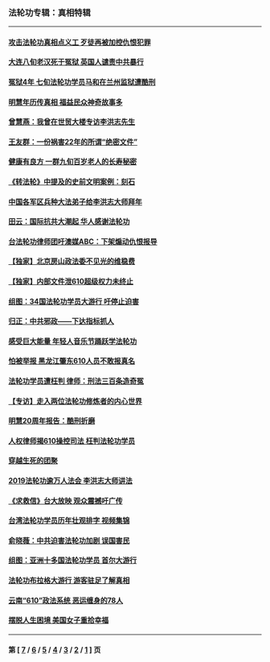 ### 法轮功专辑：真相特辑
---
#### [攻击法轮功真相点义工 歹徒再被加控仇恨犯罪](../../pages/nf4389/n13601019.md?03180430) 
#### [大连八旬老汉死于冤狱 英国人谴责中共暴行](../../pages/nf4389/n13480118.md?03180430) 
#### [冤狱4年 七旬法轮功学员马和在兰州监狱遭酷刑](../../pages/nf4389/n13304688.md?03180430) 
#### [明慧年历传真相 福益民众神奇故事多](../../pages/nf4389/n13294545.md?03180430) 
#### [曾慧燕：我曾在世贸大楼专访李洪志先生](../../pages/nf4389/n12898729.md?03180430) 
#### [王友群：一份祸害22年的所谓“绝密文件”](../../pages/nf4389/n12871750.md?03180430) 
#### [健康有良方 一群九旬百岁老人的长寿秘密](../../pages/nf4389/n12847475.md?03180430) 
#### [《转法轮》中提及的史前文明案例：刻石](../../pages/nf4389/n12758577.md?03180430) 
#### [中国各军区兵种大法弟子给李洪志大师拜年](../../pages/nf4389/n12750047.md?03180430) 
#### [田云：国际抗共大潮起 华人感谢法轮功](../../pages/nf4389/n12357708.md?03180430) 
#### [台法轮功律师团吁澳媒ABC：下架煽动仇恨报导](../../pages/nf4389/n12279917.md?03180430) 
#### [【独家】北京房山政法委不见光的维稳费](../../pages/nf4389/n12031979.md?03180430) 
#### [【独家】内部文件泄610超级权力未终止](../../pages/nf4389/n12023895.md?03180430) 
#### [组图：34国法轮功学员大游行 吁停止迫害](../../pages/nf4389/n11492658.md?03180430) 
#### [归正：中共邪政——下达指标抓人](../../pages/nf4389/n11474770.md?03180430) 
#### [感受巨大能量 年轻人音乐节踊跃学法轮功](../../pages/nf4389/n11441981.md?03180430) 
#### [怕被举报 黑龙江肇东610人员不敢报真名](../../pages/nf4389/n11436499.md?03180430) 
#### [法轮功学员遭枉判 律师：刑法三百条造奇冤](../../pages/nf4389/n11433943.md?03180430) 
#### [【专访】走入两位法轮功修炼者的内心世界](../../pages/nf4389/n11415623.md?03180430) 
#### [明慧20周年报告：酷刑折磨](../../pages/nf4389/n11387954.md?03180430) 
#### [人权律师揭610操控司法 枉判法轮功学员](../../pages/nf4389/n11313370.md?03180430) 
#### [穿越生死的团聚](../../pages/nf4389/n11258922.md?03180430) 
#### [2019法轮功逾万人法会 李洪志大师讲法](../../pages/nf4389/n11265303.md?03180430) 
#### [《求救信》台大放映 观众震撼吁广传](../../pages/nf4389/n10922251.md?03180430) 
#### [台湾法轮功学员历年壮观排字 视频集锦](../../pages/nf4389/n10878789.md?03180430) 
#### [俞晓薇：中共迫害法轮功加剧 误国害民](../../pages/nf4389/n10859260.md?03180430) 
#### [组图：亚洲十多国法轮功学员 首尔大游行](../../pages/nf4389/n10781149.md?03180430) 
#### [法轮功布拉格大游行 游客驻足了解真相](../../pages/nf4389/n10749360.md?03180430) 
#### [云南“610”政法系统 恶运缠身的78人](../../pages/nf4389/n10747534.md?03180430) 
#### [摆脱人生困境 美国女子重拾幸福](../../pages/nf4389/n10688678.md?03180430) 

---
#### 第 [ [7](./7.md?03180430) / [6](./6.md?03180430) / [5](./5.md?03180430) / [4](./4.md?03180430) / [3](./3.md?03180430) / [2](./2.md?03180430) / [1](./1.md?03180430) ] 页
